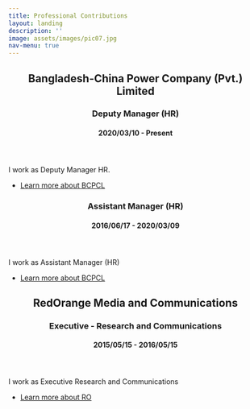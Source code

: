 ```yaml
---
title: Professional Contributions
layout: landing
description: ''
image: assets/images/pic07.jpg
nav-menu: true
---
```


<!-- Main -->
<div id="main">

<!-- One -->
<section id="one">
	<div class="inner">
		<header class="major">
			<h2>Bangladesh-China Power Company (Pvt.) Limited</h2>
			<h3>Deputy Manager (HR)</h3>
			<h4>2020/03/10 - Present</h4>
		</header>
		<p> I work as Deputy Manager HR.</p>
		<ul class="actions">
			<li><a href="https://www.bcpcl.org.bd" class="button">Learn more about BCPCL</a></li>
		</ul>
	</div>
</section>

<!-- Two -->
<section id="two" class="spotlights">
	<section>
		<div class="content">
			<div class="inner">
				<header class="major">
					<h3>Assistant Manager (HR)</h3>
					<h4>2016/06/17 - 2020/03/09</h4>
				</header>
				<p>I work as Assistant Manager (HR)</p>
				<ul class="actions">
					<li><a href="https://www.bcpcl.org.bd" class="button">Learn more about BCPCL</a></li>
				</ul>
			</div>
		</div>
	</section>
	
<!-- Three -->
<section id="three" class="spotlights">
	<section>
		<div class="content">
			<div class="inner">
				<header class="major">
					<h2>RedOrange Media and Communications</h2>
					<h3>Executive - Research and Communications</h3>
					<h4>2015/05/15 - 2016/05/15</h4>
				</header>
				<p>I work as Executive Research and Communications</p>
				<ul class="actions">
					<li><a href="https://redorangecom.com" class="button">Learn more about RO</a></li>
				</ul>
			</div>
		</div>
	</section>
		
	
